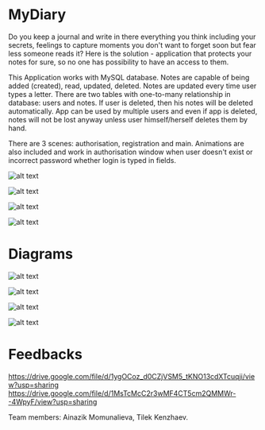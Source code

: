 # MyDiary


Do you keep a journal and write in there everything you think including your secrets, feelings to capture moments you don't want to forget soon but fear less someone reads it? Here is the solution - application that protects your notes for sure, so no one has possibility to have an access to them.

This Application works with MySQL database. Notes are capable of being added (created), read, updated, deleted. Notes are updated every time user types a letter.
There are two tables with one-to-many relationship in database: users and notes. If user is deleted, then his notes will be deleted automatically. App can be used by multiple users and even if app is deleted, notes will not be lost anyway unless user himself/herself deletes them by hand. 

There are 3 scenes: authorisation, registration and main. Animations are also included and work in authorisation window when user doesn't exist or incorrect password whether login is typed in fields.

![alt text](https://sun9-42.userapi.com/impg/8eS80Yl-7_r7NNkqlSZdO7K76K-9LFjqicDDVQ/RKPMJULvh54.jpg?size=2560x1600&quality=96&proxy=1&sign=ced3a8f39c896888a4230cda6102d06b&type=album)

![alt text](https://sun9-44.userapi.com/impg/_xs2e2RX0WYkvwgQg32WFRtI04f6m4m8boaqVg/e5VrHnFeBfk.jpg?size=2560x1600&quality=96&proxy=1&sign=b34ef6d16dcbabc89a777d227a13b3c6&type=album)



![alt text](https://sun9-56.userapi.com/impg/exEiRp8kDVJU5tSGUo4qnd_BKUjngL6G_CirJw/YgxnOmy_3OI.jpg?size=2560x1600&quality=96&proxy=1&sign=1a7dac3e5eb9b2c92d44e14df015cf2d&type=album)



![alt text](https://sun9-15.userapi.com/impg/AR0ciQaBCL6tJt0ZaKce3yEfKjkgsKX_96-_CA/9l3SeFDtQ0A.jpg?size=2560x1600&quality=96&proxy=1&sign=a7f6ce409d8beeed9fea534db03ae9a7&type=album)

# Diagrams
![alt text](https://sun9-72.userapi.com/impg/Xz4UajRs7sHjqsAo-bvsX3Fa5Tv6xoqdYCOvPQ/S4VXWLWwInk.jpg?size=1840x1458&quality=96&proxy=1&sign=f5d170d52b144b0b7d7c9caa708349b8&type=album)


![alt text](https://sun9-55.userapi.com/impg/-Hvum3l4cTR340wopmQie74xjPISjiy2JpgaiA/8g4V89Vjs3M.jpg?size=948x584&quality=96&proxy=1&sign=32bd18d8a0a777d0001a5b4075d37da6&type=album)


![alt text](https://sun9-56.userapi.com/impg/7BZ6XLYhJCrsS5rUwcqxfjDUqh0e-ioO2oMkbQ/MQAsc5XzGo0.jpg?size=2560x672&quality=96&proxy=1&sign=7f0e41036d4ce3aa137a4af537fb228f&type=album)


![alt text](https://sun9-25.userapi.com/impg/xnXU-gnaO8kJGK692yaHV_6lskty91ijMFdx9Q/OmJqckVryAM.jpg?size=2560x670&quality=96&proxy=1&sign=f11488c4004d6fb7fad75ce6d5d1c8f1&type=album)

# Feedbacks
https://drive.google.com/file/d/1ygOCoz_d0CZjVSM5_tKNO13cdXTcuqji/view?usp=sharing
https://drive.google.com/file/d/1MsTcMcC2r3wMF4CT5cm2QMMWr--4WpyF/view?usp=sharing

Team members:
Ainazik Momunalieva,
Tilek Kenzhaev.
